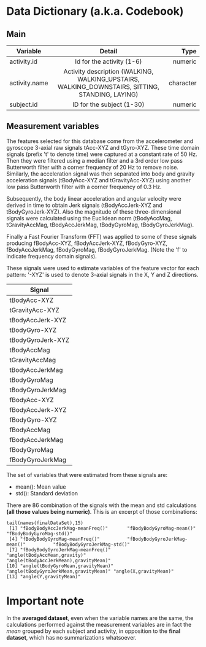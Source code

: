 # Data Dictionary (a.k.a. Codebook)
## Main
| Variable      | Detail        |Type  |
| ------------- |:-------------:| -----:|
| activity.id      | Id for the activity (1-6)  | numeric |
| activity.name | Activity description (WALKING, WALKING_UPSTAIRS, WALKING_DOWNSTAIRS, SITTING, STANDING, LAYING)      |    character |
| subject.id      | ID for the subject (1-30)      | numeric |
## Measurement variables
The features selected for this database come from the accelerometer and gyroscope 3-axial raw signals tAcc-XYZ and tGyro-XYZ. These time domain signals (prefix 't' to denote time) were captured at a constant rate of 50 Hz. Then they were filtered using a median filter and a 3rd order low pass Butterworth filter with a corner frequency of 20 Hz to remove noise. Similarly, the acceleration signal was then separated into body and gravity acceleration signals (tBodyAcc-XYZ and tGravityAcc-XYZ) using another low pass Butterworth filter with a corner frequency of 0.3 Hz. 

Subsequently, the body linear acceleration and angular velocity were derived in time to obtain Jerk signals (tBodyAccJerk-XYZ and tBodyGyroJerk-XYZ). Also the magnitude of these three-dimensional signals were calculated using the Euclidean norm (tBodyAccMag, tGravityAccMag, tBodyAccJerkMag, tBodyGyroMag, tBodyGyroJerkMag). 

Finally a Fast Fourier Transform (FFT) was applied to some of these signals producing fBodyAcc-XYZ, fBodyAccJerk-XYZ, fBodyGyro-XYZ, fBodyAccJerkMag, fBodyGyroMag, fBodyGyroJerkMag. (Note the 'f' to indicate frequency domain signals). 

These signals were used to estimate variables of the feature vector for each pattern: '-XYZ' is used to denote 3-axial signals in the X, Y and Z directions.

| Signal      | 
| ------------- |
| tBodyAcc-XYZ |
| tGravityAcc-XYZ |
| tBodyAccJerk-XYZ |
| tBodyGyro-XYZ |
| tBodyGyroJerk-XYZ |
| tBodyAccMag |
| tGravityAccMag |
| tBodyAccJerkMag |
| tBodyGyroMag |
| tBodyGyroJerkMag |
| fBodyAcc-XYZ |
| fBodyAccJerk-XYZ |
| fBodyGyro-XYZ |
| fBodyAccMag |
| fBodyAccJerkMag |
| fBodyGyroMag |
| fBodyGyroJerkMag |

The set of variables that were estimated from these signals are: 
* mean(): Mean value
* std(): Standard deviation

There are 86 combination of the signals with the mean and std calculations **(all those values being numeric)**. This is an excerpt
 of those combinations:
```{r }
tail(names(finalDataSet),15)
 [1] "fBodyBodyAccJerkMag-meanFreq()"       "fBodyBodyGyroMag-mean()"              "fBodyBodyGyroMag-std()"              
 [4] "fBodyBodyGyroMag-meanFreq()"          "fBodyBodyGyroJerkMag-mean()"          "fBodyBodyGyroJerkMag-std()"          
 [7] "fBodyBodyGyroJerkMag-meanFreq()"      "angle(tBodyAccMean,gravity)"          "angle(tBodyAccJerkMean),gravityMean)"
[10] "angle(tBodyGyroMean,gravityMean)"     "angle(tBodyGyroJerkMean,gravityMean)" "angle(X,gravityMean)"                
[13] "angle(Y,gravityMean)"   
```
# Important note
In the **averaged dataset**, even when the variable names are the same, the calculations performed against the measurement variables are in fact the _mean_ grouped by each subject and activity, in opposition to the **final dataset**, which has no summarizations whatsoever.
